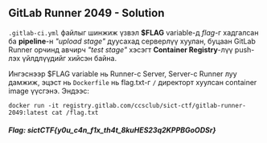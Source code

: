 ## GitLab Runner 2049 - Solution


`.gitlab-ci.yml` файлыг шинжиж үзвэл **$FLAG** variable-д *flag*-г хадгалсан ба **pipeline**-н *"upload stage"* дуусахад серверлүү хуулан, буцаан GitLab Runner орчинд авчирч *"test stage"* хэсэгт **Container Registry**-лүү push-лэх үйлдлүүдийг хийсэн байна.

Ингэснээр $FLAG variable нь Runner-с Server, Server-с Runner луу дамжиж, эцэст нь `Dockerfile` нь flag.txt-г `/` директорт хуулсан container image үүсгэнэ. Эндээс:

```
docker run -it registry.gitlab.com/ccsclub/sict-ctf/gitlab-runner-2049:latest cat /flag.txt
```

##### Flag: sictCTF{y0u_c4n_f1x_th4t_8kuHES23q2KPPBGoODSr}
